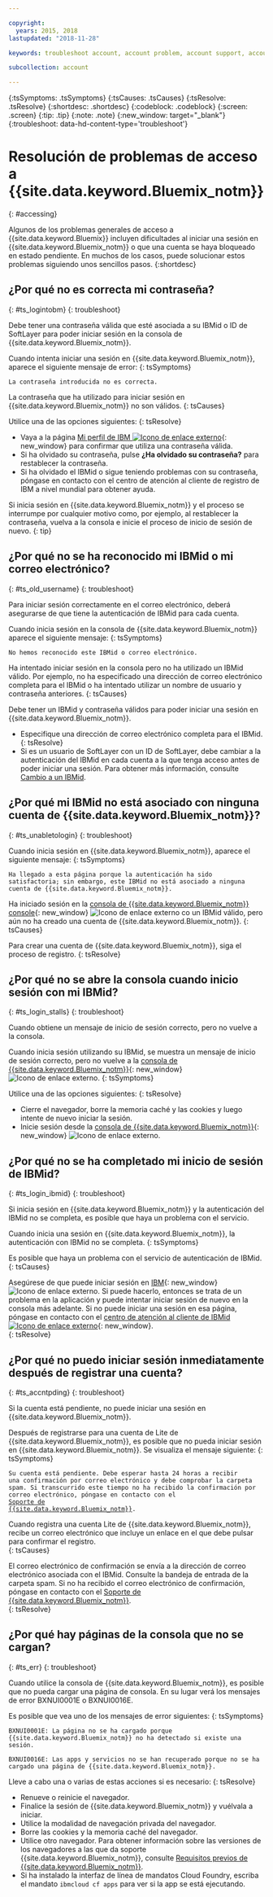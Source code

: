 ```yaml
---

copyright:
  years: 2015, 2018
lastupdated: "2018-11-28"

keywords: troubleshoot account, account problem, account support, account help, account error, access error, login error, error message

subcollection: account

---
```


{:tsSymptoms: .tsSymptoms}
{:tsCauses: .tsCauses}
{:tsResolve: .tsResolve}
{:shortdesc: .shortdesc}
{:codeblock: .codeblock}
{:screen: .screen}
{:tip: .tip}
{:note: .note}
{:new_window: target="_blank"}
{:troubleshoot: data-hd-content-type='troubleshoot'}


# Resolución de problemas de acceso a {{site.data.keyword.Bluemix_notm}}
{: #accessing}

Algunos de los problemas generales de acceso a {{site.data.keyword.Bluemix}} incluyen dificultades al iniciar una sesión en {{site.data.keyword.Bluemix_notm}} o que una cuenta se haya bloqueado en estado pendiente. En muchos de los casos, puede solucionar estos problemas siguiendo unos sencillos pasos.
{:shortdesc}


## ¿Por qué no es correcta mi contraseña?
{: #ts_logintobm}
{: troubleshoot}

Debe tener una contraseña válida que esté asociada a su IBMid o ID de SoftLayer para poder iniciar sesión en la consola de {{site.data.keyword.Bluemix_notm}}.

Cuando intenta iniciar una sesión en {{site.data.keyword.Bluemix_notm}}, aparece el siguiente mensaje de error:
{: tsSymptoms}

`La contraseña introducida no es correcta.`

La contraseña que ha utilizado para iniciar sesión en {{site.data.keyword.Bluemix_notm}} no son válidos.
{: tsCauses}

Utilice una de las opciones siguientes:
{: tsResolve}
 * Vaya a la página [Mi perfil de IBM ![Icono de enlace externo](../icons/launch-glyph.svg "Icono de enlace externo")](https://myibm.ibm.com/dashboard/){: new_window} para confirmar que utiliza una contraseña válida.
 * Si ha olvidado su contraseña, pulse **¿Ha olvidado su contraseña?** para restablecer la contraseña.
 * Si ha olvidado el IBMid o sigue teniendo problemas con su contraseña, póngase en contacto con el centro de atención al cliente de registro de IBM a nivel mundial para obtener ayuda.

Si inicia sesión en {{site.data.keyword.Bluemix_notm}} y el proceso se interrumpe por cualquier motivo como, por ejemplo, al restablecer la contraseña, vuelva a la consola e inicie el proceso de inicio de sesión de nuevo.
{: tip}


## ¿Por qué no se ha reconocido mi IBMid o mi correo electrónico?
{: #ts_old_username}
{: troubleshoot}

Para iniciar sesión correctamente en el correo electrónico, deberá asegurarse de que tiene la autenticación de IBMid para cada cuenta.

Cuando inicia sesión en la consola de {{site.data.keyword.Bluemix_notm}} aparece el siguiente mensaje:
{: tsSymptoms}

`No hemos reconocido este IBMid o correo electrónico.`

Ha intentado iniciar sesión en la consola pero no ha utilizado un IBMid válido. Por ejemplo, no ha especificado una dirección de correo electrónico completa para el IBMid o ha intentado utilizar un nombre de usuario y contraseña anteriores.
{: tsCauses}

Debe tener un IBMid y contraseña válidos para poder iniciar una sesión en {{site.data.keyword.Bluemix_notm}}.

 * Especifique una dirección de correo electrónico completa para el IBMid.
 {: tsResolve}
 * Si es un usuario de SoftLayer con un ID de SoftLayer, debe cambiar a la autenticación del IBMid en cada cuenta a la que tenga acceso antes de poder iniciar una sesión. Para obtener más información, consulte [Cambio a un IBMid](/docs/account?topic=account-unifyingaccounts).


## ¿Por qué mi IBMid no está asociado con ninguna cuenta de {{site.data.keyword.Bluemix_notm}}?
{: #ts_unabletologin}
{: troubleshoot}

Cuando inicia sesión en {{site.data.keyword.Bluemix_notm}}, aparece el siguiente mensaje:
{: tsSymptoms}

`Ha llegado a esta página porque la autenticación ha sido satisfactoria; sin embargo, este IBMid no está asociado a ninguna cuenta de {{site.data.keyword.Bluemix_notm}}.`

Ha iniciado sesión en la [consola de {{site.data.keyword.Bluemix_notm}} console](https://{DomainName}){: new_window} ![Icono de enlace externo](../icons/launch-glyph.svg "Icono de enlace externo") co un IBMid válido, pero aún no ha creado una cuenta de {{site.data.keyword.Bluemix_notm}}.
{: tsCauses}

Para crear una cuenta de {{site.data.keyword.Bluemix_notm}}, siga el proceso de registro.
{: tsResolve}


## ¿Por qué no se abre la consola cuando inicio sesión con mi IBMid?
{: #ts_login_stalls}
{: troubleshoot}

Cuando obtiene un mensaje de inicio de sesión correcto, pero no vuelve a la consola.

Cuando inicia sesión utilizando su IBMid, se muestra un mensaje de inicio de sesión correcto, pero no vuelve a la [consola de {{site.data.keyword.Bluemix_notm}}](https://{DomainName}){: new_window} ![Icono de enlace externo](../icons/launch-glyph.svg "Icono de enlace externo").
{: tsSymptoms}

Utilice una de las opciones siguientes:
{: tsResolve}
 * Cierre el navegador, borre la memoria caché y las cookies y luego intente de nuevo iniciar la sesión.
 * Inicie sesión desde la [consola de {{site.data.keyword.Bluemix_notm}}](https://{DomainName}){: new_window} ![Icono de enlace externo](../icons/launch-glyph.svg "Icono de enlace externo").


## ¿Por qué no se ha completado mi inicio de sesión de IBMid?
{: #ts_login_ibmid}
{: troubleshoot}

Si inicia sesión en {{site.data.keyword.Bluemix_notm}} y la autenticación del IBMid no se completa, es posible que haya un problema con el servicio.

Cuando inicia una sesión en {{site.data.keyword.Bluemix_notm}}, la autenticación con IBMid no se completa.
{: tsSymptoms}

Es posible que haya un problema con el servicio de autenticación de IBMid.
{: tsCauses}

Asegúrese de que puede iniciar sesión en [IBM](https://idaas.iam.ibm.com/idaas/mtfim/sps/authsvc?PolicyId=urn:ibm:security:authentication:asf:basicldapuser){: new_window} ![Icono de enlace externo](../icons/launch-glyph.svg "Icono de enlace externo"). Si puede hacerlo, entonces se trata de un problema en la aplicación y puede intentar iniciar sesión de nuevo en la consola más adelante. Si no puede iniciar una sesión en esa página, póngase en contacto con el [centro de atención al cliente de IBMid ![Icono de enlace externo](../icons/launch-glyph.svg "Icono de enlace externo")](https://www.ibm.com/ibmid/myibm/help/us/helpdesk.html){: new_window}.  
{: tsResolve}


## ¿Por qué no puedo iniciar sesión inmediatamente después de registrar una cuenta?
{: #ts_accntpding}
{: troubleshoot}

Si la cuenta está pendiente, no puede iniciar una sesión en {{site.data.keyword.Bluemix_notm}}.

Después de registrarse para una cuenta de Lite de {{site.data.keyword.Bluemix_notm}}, es posible que no pueda iniciar sesión en {{site.data.keyword.Bluemix_notm}}. Se visualiza el mensaje siguiente:
{: tsSymptoms}

<code>Su cuenta está pendiente. Debe esperar hasta 24 horas a recibir una confirmación por correo electrónico y debe comprobar la carpeta spam. Si transcurrido este tiempo no ha recibido la confirmación por correo electrónico, póngase en contacto con el <a href="https://ibm.biz/ibmcloudsupport" target="_blank">Soporte de {{site.data.keyword.Bluemix_notm}}</a>.</code>

Cuando registra una cuenta Lite de {{site.data.keyword.Bluemix_notm}}, recibe un correo electrónico que incluye un enlace en el que debe pulsar para confirmar el registro.  
{: tsCauses}

El correo electrónico de confirmación se envía a la dirección de correo electrónico asociada con el IBMid. Consulte la bandeja de entrada de la carpeta spam. Si no ha recibido el correo electrónico de confirmación, póngase en contacto con el [Soporte de {{site.data.keyword.Bluemix_notm}}](/docs/get-support?topic=get-support-getting-customer-support).  
{: tsResolve}


## ¿Por qué hay páginas de la consola que no se cargan?
{: #ts_err}
{: troubleshoot}

Cuando utilice la consola de {{site.data.keyword.Bluemix_notm}}, es posible que no pueda cargar una página de consola. En su lugar verá los mensajes de error BXNUI0001E o BXNUI0016E.

Es posible que vea uno de los mensajes de error siguientes:
{: tsSymptoms}

`BXNUI0001E: La página no se ha cargado porque {{site.data.keyword.Bluemix_notm}} no ha detectado si existe una sesión.`

`BXNUI0016E: Las apps y servicios no se han recuperado porque no se ha cargado una página de {{site.data.keyword.Bluemix_notm}}.`

Lleve a cabo una o varias de estas acciones si es necesario:
{: tsResolve}

  * Renueve o reinicie el navegador.
  * Finalice la sesión de {{site.data.keyword.Bluemix_notm}} y vuélvala a iniciar.
  * Utilice la modalidad de navegación privada del navegador.
  * Borre las cookies y la memoria caché del navegador.
  * Utilice otro navegador. Para obtener información sobre las versiones de los navegadores a las que da soporte {{site.data.keyword.Bluemix_notm}}, consulte [Requisitos previos de {{site.data.keyword.Bluemix_notm}}](/docs/overview?topic=overview-prereqs-platform).
  * Si ha instalado la interfaz de línea de mandatos Cloud Foundry, escriba el mandato `ibmcloud cf apps` para ver si la app se está ejecutando.
